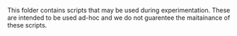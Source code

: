 This folder contains scripts that may be used during experimentation. These are intended to be used ad-hoc and we do not guarentee the maitainance of these scripts.